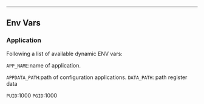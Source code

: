 <!-- Space: HomeAutomation -->
<!-- Parent: Project -->
<!-- Title: Env Vars -->

<!-- Label: HomeAutomation -->
<!-- Label: Project -->
<!-- Label: Env Vars -->
<!-- Include: docs/disclaimer.md -->
<!-- Include: ac:toc -->

---

## Env Vars

### Application

Following a list of available dynamic ENV vars:

`APP_NAME`:name of application.

`APPDATA_PATH`:path of configuration applications. `DATA_PATH`: path register data

`PUID`:1000 `PGID`:1000
